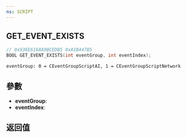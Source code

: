 ```yaml
---
ns: SCRIPT
---
```

## GET_EVENT_EXISTS

```c
// 0x936E6168A9BCEDB5 0xA1B447B5
BOOL GET_EVENT_EXISTS(int eventGroup, int eventIndex);
```

```
eventGroup: 0 = CEventGroupScriptAI, 1 = CEventGroupScriptNetwork  
```

## 參數
* **eventGroup**: 
* **eventIndex**: 

## 返回值
